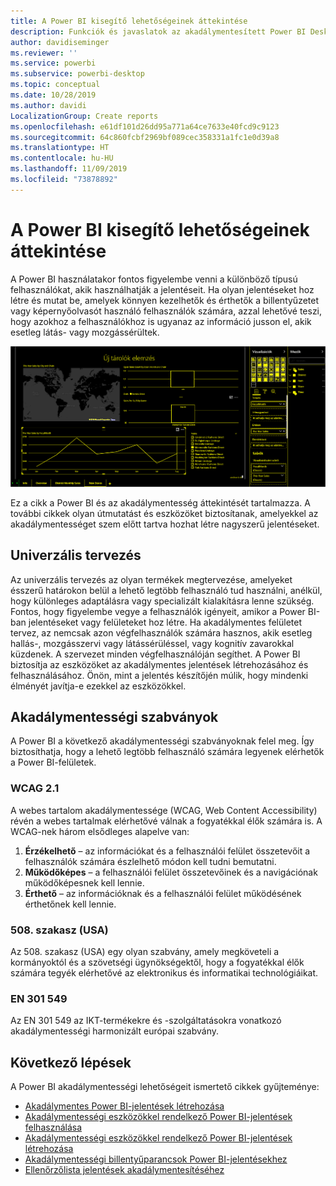 ```yaml
---
title: A Power BI kisegítő lehetőségeinek áttekintése
description: Funkciók és javaslatok az akadálymentesített Power BI Desktop-jelentések létrehozásához
author: davidiseminger
ms.reviewer: ''
ms.service: powerbi
ms.subservice: powerbi-desktop
ms.topic: conceptual
ms.date: 10/28/2019
ms.author: davidi
LocalizationGroup: Create reports
ms.openlocfilehash: e61df101d26dd95a771a64ce7633e40fcd9c9123
ms.sourcegitcommit: 64c860fcbf2969bf089cec358331a1fc1e0d39a8
ms.translationtype: HT
ms.contentlocale: hu-HU
ms.lasthandoff: 11/09/2019
ms.locfileid: "73878892"
---
```

# <a name="overview-of-accessibility-in-power-bi"></a>A Power BI kisegítő lehetőségeinek áttekintése
A Power BI használatakor fontos figyelembe venni a különböző típusú felhasználókat, akik használhatják a jelentéseit. Ha olyan jelentéseket hoz létre és mutat be, amelyek könnyen kezelhetők és érthetők a billentyűzetet vagy képernyőolvasót használó felhasználók számára, azzal lehetővé teszi, hogy azokhoz a felhasználókhoz is ugyanaz az információ jusson el, akik esetleg látás- vagy mozgássérültek.

![A Windows kontrasztos beállítása](media/desktop-accessibility/accessibility-05b.png)

Ez a cikk a Power BI és az akadálymentesség áttekintését tartalmazza. A további cikkek olyan útmutatást és eszközöket biztosítanak, amelyekkel az akadálymentességet szem előtt tartva hozhat létre nagyszerű jelentéseket.

## <a name="universal-design"></a>Univerzális tervezés

Az univerzális tervezés az olyan termékek megtervezése, amelyeket ésszerű határokon belül a lehető legtöbb felhasználó tud használni, anélkül, hogy különleges adaptálásra vagy specializált kialakításra lenne szükség. Fontos, hogy figyelembe vegye a felhasználók igényeit, amikor a Power BI-ban jelentéseket vagy felületeket hoz létre. Ha akadálymentes felületet tervez, az nemcsak azon végfelhasználók számára hasznos, akik esetleg hallás-, mozgásszervi vagy látássérüléssel, vagy kognitív zavarokkal küzdenek. A szervezet minden végfelhasználóján segíthet. A Power BI biztosítja az eszközöket az akadálymentes jelentések létrehozásához és felhasználásához. Önön, mint a jelentés készítőjén múlik, hogy mindenki élményét javítja-e ezekkel az eszközökkel.

## <a name="accessibility-standards"></a>Akadálymentességi szabványok

A Power BI a következő akadálymentességi szabványoknak felel meg.  Így biztosíthatja, hogy a lehető legtöbb felhasználó számára legyenek elérhetők a Power BI-felületek.

### <a name="wcag-21"></a>WCAG 2.1
A webes tartalom akadálymentessége (WCAG, Web Content Accessibility) révén a webes tartalmak elérhetővé válnak a fogyatékkal élők számára is. A WCAG-nek három elsődleges alapelve van:

1. **Érzékelhető** – az információkat és a felhasználói felület összetevőit a felhasználók számára észlelhető módon kell tudni bemutatni.
2. **Működőképes** – a felhasználói felület összetevőinek és a navigációnak működőképesnek kell lennie.
3. **Érthető** – az információknak és a felhasználói felület működésének érthetőnek kell lennie.

### <a name="us-section-508"></a>508. szakasz (USA)

Az 508. szakasz (USA) egy olyan szabvány, amely megköveteli a kormányoktól és a szövetségi ügynökségektől, hogy a fogyatékkal élők számára tegyék elérhetővé az elektronikus és informatikai technológiáikat.

### <a name="en-301-549"></a>EN 301 549
Az EN 301 549 az IKT-termékekre és -szolgáltatásokra vonatkozó akadálymentességi harmonizált európai szabvány.  



## <a name="next-steps"></a>Következő lépések

A Power BI akadálymentességi lehetőségeit ismertető cikkek gyűjteménye:

* [Akadálymentes Power BI-jelentések létrehozása](desktop-accessibility-creating-reports.md) 
* [Akadálymentességi eszközökkel rendelkező Power BI-jelentések felhasználása](desktop-accessibility-consuming-tools.md)
* [Akadálymentességi eszközökkel rendelkező Power BI-jelentések létrehozása](desktop-accessibility-creating-tools.md)
* [Akadálymentességi billentyűparancsok Power BI-jelentésekhez](desktop-accessibility-keyboard-shortcuts.md)
* [Ellenőrzőlista jelentések akadálymentesítéséhez](desktop-accessibility-creating-reports.md#report-accessibility-checklist)



